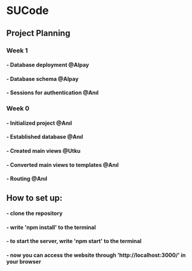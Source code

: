 # SUCode

## Project Planning
### Week 1
#### - Database deployment @Alpay
#### - Database schema @Alpay
#### - Sessions for authentication @Anıl
### Week 0
#### - Initialized project @Anıl
#### - Established database @Anıl
#### - Created main views @Utku
#### - Converted main views to templates @Anıl
#### - Routing @Anıl

## How to set up:
#### - clone the repository
#### - write 'npm install' to the terminal
#### - to start the server, write 'npm start' to the terminal
#### - now you can access the website through 'http://localhost:3000/' in your browser
